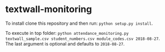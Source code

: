 # textwall-monitoring

To install clone this repository and then run: `python setup.py install`.

To execute in top folder: `python attendance_monitoring.py textwall_sample.csv student_numbers.csv module_codes.csv 2018-08-27`. The last argument is optional and defaults to `2018-08-27`.
